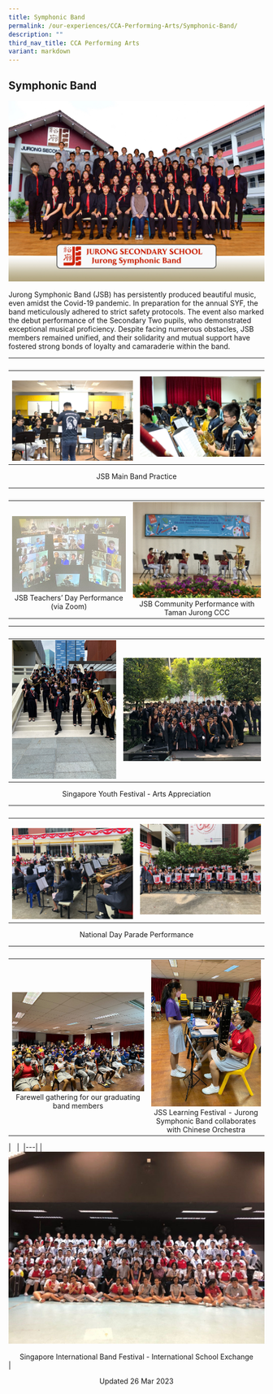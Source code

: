 ```yaml
---
title: Symphonic Band
permalink: /our-experiences/CCA-Performing-Arts/Symphonic-Band/
description: ""
third_nav_title: CCA Performing Arts
variant: markdown
---
```

## Symphonic Band

![](/images/Jurong_Symphonic_Band_Formal.jpg)

Jurong Symphonic Band (JSB) has persistently produced beautiful music, even amidst the Covid-19 pandemic. In preparation for the annual SYF, the band meticulously adhered to strict safety protocols. The event also marked the debut performance of the Secondary Two pupils, who demonstrated exceptional musical proficiency. Despite facing numerous obstacles, JSB members remained unified, and their solidarity and mutual support have fostered strong bonds of loyalty and camaraderie within the band.


|&nbsp;&nbsp; |&nbsp;&nbsp; |  
|---|---|  
|&nbsp;![](/images/JSJ1_Symphonic%20Band_1.jpg) | ![](/images/JSJ2_Symphonic%20Band_2.jpg) |

<center>JSB Main Band Practice</center> 

|&nbsp;&nbsp; |&nbsp;&nbsp; |  
|---|---|  
|&nbsp;![](/images/JSJ3.png)<center>JSB Teachers’ Day Performance (via Zoom)</center>| ![](/images/JSJ4.jpg)<center>JSB Community Performance with Taman Jurong CCC</center> |

|&nbsp;&nbsp; |&nbsp;&nbsp; |  
|---|---|  
|![](/images/JSJ5.png) |![](/images/JSJ6.jpg) | 

<center>Singapore Youth Festival - Arts Appreciation</center> 

|&nbsp;&nbsp; |&nbsp;&nbsp; |  
|---|---|  
|&nbsp;![](/images/JSJ7.jpg) | ![](/images/JSJ8.jpg) | 

<center>National Day Parade Performance</center>

|&nbsp;&nbsp; |&nbsp;&nbsp; |  
|---|---|  
|&nbsp;![](/images/JSJ9.jpg)<center>Farewell gathering for our graduating band members</center> | ![](/images/JSJ10.jpg)<center>JSS Learning Festival - Jurong Symphonic Band collaborates with Chinese Orchestra</center> |

|&nbsp;&nbsp; |&nbsp; 
|---|
|&nbsp;![](/images/JSJ11.jpg)<center>Singapore International Band Festival \- International School Exchange</center> |

<center> Updated 26 Mar 2023 </center>